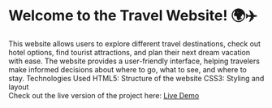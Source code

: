 # Welcome to the Travel Website! 🌍✈️

This website allows users to explore different travel destinations, check out hotel options, find tourist attractions, and plan their next dream vacation with ease. The website provides a user-friendly interface, helping travelers make informed decisions about where to go, what to see, and where to stay.
Technologies Used
HTML5: Structure of the website
CSS3: Styling and layout
 <br>
 Check out the live version of the project here: [Live Demo](https://prince-2028.github.io/vacation-planner/)
